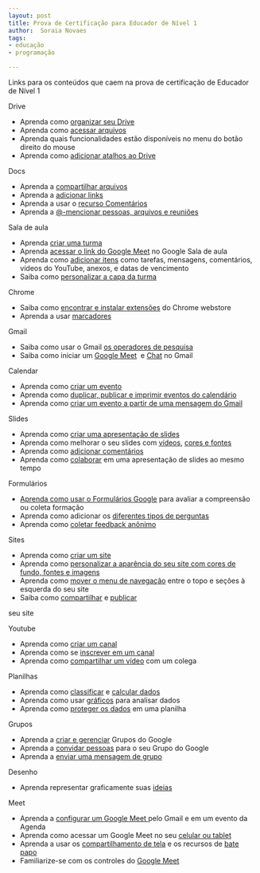 ```yaml
---
layout: post
title: Prova de Certificação para Educador de Nível 1 
author:  Soraia Novaes
tags: 
- educação
- programação

---
```


Links para os conteúdos que caem na prova de certificação de Educador de Nível 1

<body class="c10">
<p class="c12"><span class="c0">Drive</span></p>
<ul class="c7 lst-kix_4utceic5grnt-0 start">
<li class="c3 li-bullet-0"><span class="c1">Aprenda como </span><span class="c4"><a class="c2" href="https://www.google.com/url?q=https://support.google.com/drive/answer/2375091?hl%3Dpt-BR%26ref_topic%3D7000946%23zippy&amp;sa=D&amp;source=editors&amp;ust=1630966273934000&amp;usg=AOvVaw334NL85vkt5LYiqi9IVdbC">organizar seu Drive</a></span></li><li class="c3 li-bullet-0"><span class="c1">Aprenda como </span><span class="c4"><a class="c2" href="https://www.google.com/url?q=https://support.google.com/drive/answer/2375114?hl%3Dpt-BR%26ref_topic%3D7000946&amp;sa=D&amp;source=editors&amp;ust=1630966273934000&amp;usg=AOvVaw1oQZwXzJtyMcEB55XB7nxL">acessar arquivos</a></span></li><li class="c3 li-bullet-0"><span class="c1 c5">Aprenda quais funcionalidades estão disponíveis no menu do botão direito do mouse</span></li><li class="c3 li-bullet-0"><span class="c1">Aprenda como </span><span class="c4"><a class="c2" href="https://www.google.com/url?q=https://support.google.com/drive/answer/2375091?hl%3Den%26ref_topic%3D7000946%23zippy%3D%252Ccreate-a-shortcut-for-a-file-or-folder&amp;sa=D&amp;source=editors&amp;ust=1630966273935000&amp;usg=AOvVaw0M4FiaPbcIQkPINRM3Pf28">adicionar atalhos ao Drive</a></span></li></ul><p class="c6 c8"><span class="c1 c5"></span></p><p class="c6 c8"><span class="c1 c5"></span></p><p class="c6"><span class="c1 c5">Docs</span></p><ul class="c7 lst-kix_27jjbksv6jn3-0 start"><li class="c3 li-bullet-0"><span class="c1">Aprenda a </span><span class="c4"><a class="c2" href="https://www.google.com/url?q=https://support.google.com/docs/answer/2494822?hl%3Dpt-BR%26ref_topic%3D9045930&amp;sa=D&amp;source=editors&amp;ust=1630966273936000&amp;usg=AOvVaw3RKd97iMyKk10J9Rlztp_N">compartilhar arquivos</a></span></li><li class="c3 li-bullet-0"><span class="c1">Aprenda a </span><span class="c4"><a class="c2" href="https://www.google.com/url?q=https://support.google.com/docs/answer/45893?hl%3Dpt-BR%26ref_topic%3D9045931&amp;sa=D&amp;source=editors&amp;ust=1630966273936000&amp;usg=AOvVaw3MCKNe1itf1S2qC_jO3bvy">adicionar links</a></span></li><li class="c3 li-bullet-0"><span class="c1">Aprenda a usar o </span><span class="c11"><a class="c2" href="https://www.google.com/url?q=https://support.google.com/docs/answer/65129&amp;sa=D&amp;source=editors&amp;ust=1630966273936000&amp;usg=AOvVaw3czbJfZrihgM5vjVry__3T">recurso Comentários</a></span></li><li class="c3 li-bullet-0"><span class="c1">Aprenda a </span><span class="c4"><a class="c2" href="https://www.google.com/url?q=https://support.google.com/docs/answer/10710316?hl%3Dpt-BR&amp;sa=D&amp;source=editors&amp;ust=1630966273937000&amp;usg=AOvVaw2_1RvjaM4JvczErLouReAO">@-mencionar pessoas, arquivos e reuniões</a></span></li></ul><p class="c6 c8 c9"><span class="c1 c5"></span></p><p class="c6"><span class="c1">Sala de aula</span></p><ul class="c7 lst-kix_kc6aq2stbkid-0 start"><li class="c3 li-bullet-0"><span class="c1">Aprenda </span><span class="c11"><a class="c2" href="https://www.google.com/url?q=https://support.google.com/edu/classroom/answer/6020273%23&amp;sa=D&amp;source=editors&amp;ust=1630966273938000&amp;usg=AOvVaw3qRsO8XxiEkMg5S6IEwcYV">criar uma turma</a></span></li><li class="c3 li-bullet-0"><span class="c1">Aprenda </span><span class="c4"><a class="c2" href="https://www.google.com/url?q=https://support.google.com/edu/classroom/answer/9776888?hl%3Dpt-BR%26ref_topic%3D9049835&amp;sa=D&amp;source=editors&amp;ust=1630966273938000&amp;usg=AOvVaw0OMotspLv0d5OvSY-d2QQJ">acessar o link do Google Meet</a></span><span class="c1 c5">&nbsp;no Google Sala de aula</span></li><li class="c3 li-bullet-0"><span class="c1">Aprenda como </span><span class="c4"><a class="c2" href="https://www.google.com/url?q=https://support.google.com/edu/classroom/answer/6020265?hl%3Dpt-BR%26ref_topic%3D10298088%23zippy%3D%252Ccreate-an-assignment&amp;sa=D&amp;source=editors&amp;ust=1630966273938000&amp;usg=AOvVaw171uUxpgiC_FbRMnhzzvnS">adicionar itens</a></span><span class="c1 c5">&nbsp;como tarefas, mensagens, comentários, vídeos do YouTube, anexos, e datas de vencimento</span></li><li class="c3 li-bullet-0"><span class="c1">Saiba como </span><span class="c11"><a class="c2" href="https://www.google.com/url?q=https://support.google.com/edu/classroom/answer/6020273%23ctheme%26zippy%3D%252Cchange-the-class-theme&amp;sa=D&amp;source=editors&amp;ust=1630966273939000&amp;usg=AOvVaw00hrhb5fK2D0QwLZhBf09y">personalizar a capa da turma</a></span></li></ul><p class="c12 c8"><span class="c0"></span></p><p class="c12"><span class="c0">Chrome</span></p><ul class="c7 lst-kix_vrxquxpgdysp-0 start"><li class="c3 li-bullet-0"><span class="c1">Saiba como </span><span class="c4"><a class="c2" href="https://www.google.com/url?q=https://support.google.com/chrome/a/answer/6177447?hl%3Dpt-BR&amp;sa=D&amp;source=editors&amp;ust=1630966273940000&amp;usg=AOvVaw0nXfOVNYNAh2hHg-PqYgvK">encontrar e instalar extensões</a></span><span class="c1 c5">&nbsp;do Chrome webstore</span></li><li class="c3 li-bullet-0"><span class="c1">Aprenda a usar </span><span class="c4"><a class="c2" href="https://www.google.com/url?q=https://support.google.com/chrome/answer/188842?hl%3Dpt-BR%26ref_topic%3D7439637&amp;sa=D&amp;source=editors&amp;ust=1630966273940000&amp;usg=AOvVaw2aGlUstq1JVYU_S9qzYo2w">marcadores</a></span></li></ul><p class="c6 c8 c9"><span class="c0"></span></p><p class="c6"><span class="c0">Gmail</span></p><ul class="c7 lst-kix_opxrhiyn3x31-0 start"><li class="c3 li-bullet-0"><span class="c1">Saiba como usar o Gmail </span><span class="c4"><a class="c2" href="https://www.google.com/url?q=https://support.google.com/mail/answer/7190?hl%3Dpt-BR&amp;sa=D&amp;source=editors&amp;ust=1630966273941000&amp;usg=AOvVaw3D7DzQXuox9O_5jEejT0PQ">os operadores de pesquisa</a></span></li><li class="c3 li-bullet-0"><span class="c1">Saiba como iniciar um </span><span class="c4"><a class="c2" href="https://www.google.com/url?q=https://support.google.com/mail/answer/9822902?hl%3Dpt-BR%26ref_topic%3D9824892&amp;sa=D&amp;source=editors&amp;ust=1630966273941000&amp;usg=AOvVaw3o67jXNcUYOJV8XS-Y6nXy">Google Meet</a></span><span class="c1">&nbsp; e </span><span class="c4"><a class="c2" href="https://www.google.com/url?q=https://support.google.com/mail/answer/9341104?hl%3Dpt-BR%26ref_topic%3D9811034&amp;sa=D&amp;source=editors&amp;ust=1630966273941000&amp;usg=AOvVaw0GeZU5_-t51XM0a7gsmvmC">Chat</a></span><span class="c1 c5">&nbsp;no Gmail</span></li></ul><p class="c6 c8 c9"><span class="c1 c5"></span></p><p class="c6"><span class="c0">Calendar</span></p><ul class="c7 lst-kix_3k6g2ci745fi-0 start"><li class="c3 li-bullet-0"><span class="c1">Aprenda como </span><span class="c4"><a class="c2" href="https://www.google.com/url?q=https://support.google.com/calendar/answer/72143?hl%3Dpt-BR%26ref_topic%3D10510646%23zippy&amp;sa=D&amp;source=editors&amp;ust=1630966273942000&amp;usg=AOvVaw3odu0dt0F4Q21Ui9NRLurw">criar um evento</a></span></li><li class="c3 li-bullet-0"><span class="c1">Aprenda como </span><span class="c11"><a class="c2" href="https://www.google.com/url?q=https://support.google.com/a/users/answer/9290350&amp;sa=D&amp;source=editors&amp;ust=1630966273943000&amp;usg=AOvVaw0Vr0BiNwFd4vVuArqrnpxV">duplicar, publicar e imprimir eventos do calendário</a></span></li><li class="c3 li-bullet-0"><span class="c1">Aprenda como </span><span class="c4"><a class="c2" href="https://www.google.com/url?q=https://support.google.com/calendar/answer/72143?hl%3Dpt-BR%26ref_topic%3D10510646%23zippy%3D%252Ccreate-an-event-from-a-gmail-message%252Cusar-uma-mensagem-do-gmail-para-criar-um-evento&amp;sa=D&amp;source=editors&amp;ust=1630966273943000&amp;usg=AOvVaw2Y21SVJajqDNjQozk6wWUE">criar um evento a partir de uma mensagem do Gmail</a></span></li></ul><p class="c6 c8"><span class="c0"></span></p><p class="c6"><span class="c0">Slides</span></p><ul class="c7 lst-kix_bsdjd438mbim-0 start"><li class="c3 li-bullet-0"><span class="c1">Aprenda como </span><span class="c4"><a class="c2" href="https://www.google.com/url?q=https://support.google.com/docs/answer/2763168?hl%3Dpt-BR%26ref_topic%3D9052636&amp;sa=D&amp;source=editors&amp;ust=1630966273944000&amp;usg=AOvVaw3-VUbpp9PZPqt8x70sovF3">criar uma apresentação de slides</a></span></li><li class="c3 li-bullet-0"><span class="c1">Aprenda como melhorar o seu slides com </span><span class="c11"><a class="c2" href="https://www.google.com/url?q=https://support.google.com/docs/answer/97447&amp;sa=D&amp;source=editors&amp;ust=1630966273945000&amp;usg=AOvVaw3-fCgBsJZbonsFvaDG-Jtj">vídeos</a></span><span class="c1">, </span><span class="c4"><a class="c2" href="https://www.google.com/url?q=https://support.google.com/docs/answer/1663349?hl%3Dpt-BR&amp;sa=D&amp;source=editors&amp;ust=1630966273945000&amp;usg=AOvVaw2alTaEM4oXxwBJxpSBKr6G">cores e fontes</a></span></li><li class="c3 li-bullet-0"><span class="c1">Aprenda como </span><span class="c4"><a class="c2" href="https://www.google.com/url?q=https://support.google.com/docs/answer/65129?hl%3Dpt-BR%26ref_topic%3D9055214&amp;sa=D&amp;source=editors&amp;ust=1630966273946000&amp;usg=AOvVaw31NfmPghyTpr-hy2r5Qxh4">adicionar comentários</a></span></li><li class="c3 li-bullet-0"><span class="c1">Aprenda como </span><span class="c11"><a class="c2" href="https://www.google.com/url?q=https://support.google.com/docs/answer/2494822&amp;sa=D&amp;source=editors&amp;ust=1630966273946000&amp;usg=AOvVaw37zkZa67laeK7rBRPUdooz">colaborar</a></span><span class="c1 c5">&nbsp;em uma apresentação de slides ao mesmo tempo</span></li></ul><p class="c6 c8 c9"><span class="c1 c5"></span></p><p class="c6"><span class="c0">Formulários</span></p><ul class="c7 lst-kix_dll4sptyby4-0 start"><li class="c3 li-bullet-0"><span class="c4"><a class="c2" href="https://www.google.com/url?q=https://support.google.com/docs/answer/6281888?hl%3Dpt-BR%26ref_topic%3D9055304&amp;sa=D&amp;source=editors&amp;ust=1630966273947000&amp;usg=AOvVaw1wf-ApPPrvevplEvnrapMu">Aprenda como usar o Formulários Google</a></span><span class="c1 c5">&nbsp;para avaliar a compreensão ou coleta formação</span></li><li class="c3 li-bullet-0"><span class="c1">Aprenda como adicionar os </span><span class="c4"><a class="c2" href="https://www.google.com/url?q=https://support.google.com/docs/answer/7322334?hl%3Dpt-BR%26ref_topic%3D9055304&amp;sa=D&amp;source=editors&amp;ust=1630966273947000&amp;usg=AOvVaw3BCyzhE4r7ZKu2TVB0toa5">diferentes tipos de perguntas</a></span></li><li class="c3 li-bullet-0"><span class="c1">Aprenda como </span><span class="c4"><a class="c2" href="https://www.google.com/url?q=https://support.google.com/docs/answer/139706?hl%3Dpt-BR%26ref_topic%3D6063592%23zippy%3D%252Ccollect-respondents-email-addresses%252Ccoletar-os-endere%25C3%25A7os-de-e-mail-dos-participantes&amp;sa=D&amp;source=editors&amp;ust=1630966273948000&amp;usg=AOvVaw2TdtrrhVsgogJLDMp8C0yj">coletar feedback anônimo</a></span></li></ul><p class="c6 c8"><span class="c0"></span></p><p class="c6"><span class="c0">Sites</span></p><ul class="c7 lst-kix_u5g2m0dkwin2-0 start"><li class="c3 li-bullet-0"><span class="c1">Aprenda como </span><span class="c4"><a class="c2" href="https://www.google.com/url?q=https://support.google.com/sites/answer/98081?hl%3Dpt-BR%26ref_topic%3D7184580&amp;sa=D&amp;source=editors&amp;ust=1630966273948000&amp;usg=AOvVaw2d1qvUTsfQXAXo07eXpyY-">criar um site</a></span></li><li class="c3 li-bullet-0"><span class="c1">Aprenda como </span><span class="c4"><a class="c2" href="https://www.google.com/url?q=https://support.google.com/sites/answer/6372865?hl%3Dpt-BR%26ref_topic%3D7184580%23zippy&amp;sa=D&amp;source=editors&amp;ust=1630966273949000&amp;usg=AOvVaw1dQKFmrzNtBdC6caM44GKD">personalizar a aparência do seu site com cores de fundo, fontes e imagens</a></span></li><li class="c3 li-bullet-0"><span class="c1">Aprenda como </span><span class="c4"><a class="c2" href="https://www.google.com/url?q=https://support.google.com/sites/answer/6372865?hl%3Dpt-BR%26ref_topic%3D7184580%23zippy%3D%252Cmove-the-menu-to-the-top-or-left&amp;sa=D&amp;source=editors&amp;ust=1630966273949000&amp;usg=AOvVaw1SHXSAG1Mx71Doh2T8zEMD">mover o menu de navegação</a></span><span class="c1 c5">&nbsp;entre o topo e seções à esquerda do seu site</span></li><li class="c3 li-bullet-0"><span class="c1">Saiba como </span><span class="c4"><a class="c2" href="https://www.google.com/url?q=https://support.google.com/sites/answer/97934?hl%3Dpt-BR%26ref_topic%3D6372882&amp;sa=D&amp;source=editors&amp;ust=1630966273950000&amp;usg=AOvVaw1d4cCNr0ODYYRM3YeD4mMV">compartilhar</a></span><span class="c1">&nbsp;e </span><span class="c4"><a class="c2" href="https://www.google.com/url?q=https://support.google.com/sites/answer/6372880?hl%3Dpt-BR%26ref_topic%3D6372882&amp;sa=D&amp;source=editors&amp;ust=1630966273950000&amp;usg=AOvVaw0iIoD91obDnZKFF1soWGTP">publicar</a></span><span class="c1 c5">&nbsp;</span></li></ul><p class="c6 c9"><span class="c1 c5">seu site</span></p><p class="c6 c8"><span class="c0"></span></p><p class="c6"><span class="c0">Youtube</span></p><ul class="c7 lst-kix_xz8ziirqlum9-0 start"><li class="c3 li-bullet-0"><span class="c1">Aprenda como </span><span class="c4"><a class="c2" href="https://www.google.com/url?q=https://support.google.com/youtube/answer/1646861?hl%3Dpt-BR&amp;sa=D&amp;source=editors&amp;ust=1630966273951000&amp;usg=AOvVaw2M4X4GynI2CwNydzPZ5OI-">criar um canal</a></span></li><li class="c3 li-bullet-0"><span class="c1">Aprenda como se </span><span class="c4"><a class="c2" href="https://www.google.com/url?q=https://support.google.com/youtube/answer/4489286?hl%3Dpt-BR%26co%3DGENIE.Platform%253DiOS&amp;sa=D&amp;source=editors&amp;ust=1630966273951000&amp;usg=AOvVaw0cB56bar9Psjf_7ysCJWcx">inscrever em um canal</a></span></li><li class="c3 li-bullet-0"><span class="c1">Aprenda como </span><span class="c4"><a class="c2" href="https://www.google.com/url?q=https://support.google.com/youtube/answer/57741?hl%3Dpt-BR%26co%3DGENIE.Platform%253DDesktop&amp;sa=D&amp;source=editors&amp;ust=1630966273952000&amp;usg=AOvVaw0Spc29zuysqX9eabHDoZhA">compartilhar um vídeo</a></span><span class="c1 c5">&nbsp;com um colega</span></li></ul><p class="c6 c8 c9"><span class="c1 c5"></span></p><p class="c6"><span class="c1 c5">Planilhas</span></p><ul class="c7 lst-kix_gq25q1tkecdo-0 start"><li class="c3 li-bullet-0"><span class="c1">Aprenda como </span><span class="c4"><a class="c2" href="https://www.google.com/url?q=https://support.google.com/docs/answer/3540681?hl%3Dpt-BR%26ref_topic%3D9066125&amp;sa=D&amp;source=editors&amp;ust=1630966273952000&amp;usg=AOvVaw0gnCOrvpxXrGQy4hS2dpCi">classificar</a></span><span class="c1">&nbsp;e </span><span class="c4"><a class="c2" href="https://www.google.com/url?q=https://support.google.com/docs/answer/66032?hl%3Dpt-BR%26ref_topic%3D9054531&amp;sa=D&amp;source=editors&amp;ust=1630966273953000&amp;usg=AOvVaw37yFix1vy3AO2Llemt4DHl">calcular dados</a></span></li><li class="c3 li-bullet-0"><span class="c1">Aprenda como usar </span><span class="c4"><a class="c2" href="https://www.google.com/url?q=https://support.google.com/docs/answer/63824?hl%3Dpt-BR%26ref_topic%3D9055207&amp;sa=D&amp;source=editors&amp;ust=1630966273953000&amp;usg=AOvVaw39BsOFDaMCZlMUKvNqnhvR">gráficos</a></span><span class="c1 c5">&nbsp;para analisar dados</span></li><li class="c3 li-bullet-0"><span class="c1">Aprenda como </span><span class="c4"><a class="c2" href="https://www.google.com/url?q=https://support.google.com/docs/answer/1218656?hl%3Dpt-BR%26ref_topic%3D9055295&amp;sa=D&amp;source=editors&amp;ust=1630966273953000&amp;usg=AOvVaw0M0eiN_ttO7R5ecYNOw5-C">proteger os dados</a></span><span class="c1 c5">&nbsp;em uma planilha</span></li></ul><p class="c6 c8"><span class="c1 c5"></span></p><p class="c6"><span class="c1 c5">Grupos</span></p><ul class="c7 lst-kix_93esfejq4qxh-0 start"><li class="c3 li-bullet-0"><span class="c1">Aprenda a </span><span class="c4"><a class="c2" href="https://www.google.com/url?q=https://support.google.com/groups/answer/2464926?hl%3Dpt-BR%26ref_topic%3D2458761&amp;sa=D&amp;source=editors&amp;ust=1630966273954000&amp;usg=AOvVaw1pDoc6MO0024j5xalblMkT">criar e gerenciar</a></span><span class="c1 c5">&nbsp;Grupos do Google</span></li><li class="c3 li-bullet-0"><span class="c1">Aprenda a </span><span class="c4"><a class="c2" href="https://www.google.com/url?q=https://support.google.com/groups/answer/2465464?hl%3Dpt-BR%26ref_topic%3D2458761&amp;sa=D&amp;source=editors&amp;ust=1630966273955000&amp;usg=AOvVaw2iET3WkxZd_YqxChjpxSC9">convidar pessoas</a></span><span class="c1 c5">&nbsp;para o seu Grupo do Google</span></li><li class="c3 li-bullet-0"><span class="c1">Aprenda a </span><span class="c4"><a class="c2" href="https://www.google.com/url?q=https://support.google.com/groups/answer/1046523?hl%3Dpt-BR%26ref_topic%3D2458613&amp;sa=D&amp;source=editors&amp;ust=1630966273955000&amp;usg=AOvVaw2hxqlCn9arcZ7n24vGHQ3M">enviar uma mensagem de grupo</a></span></li></ul><p class="c6 c8 c9"><span class="c1 c5"></span></p><p class="c6"><span class="c1 c5">Desenho</span></p><ul class="c7 lst-kix_2zfuv5mu1n3s-0 start"><li class="c3 li-bullet-0"><span class="c1">Aprenda representar graficamente suas </span><span class="c4"><a class="c2" href="https://www.google.com/url?q=https://support.google.com/docs/answer/179740?hl%3Dpt-BR%26co%3DGENIE.Platform%253DDesktop&amp;sa=D&amp;source=editors&amp;ust=1630966273956000&amp;usg=AOvVaw3sYIko-8V2CeEl0ThyHBPE">ideias </a></span></li></ul><p class="c6 c8 c9"><span class="c1 c5"></span></p><p class="c6"><span class="c1 c5">Meet</span></p><ul class="c7 lst-kix_dq6whf92gyl1-0 start"><li class="c3 li-bullet-0"><span class="c1">Aprenda a </span><span class="c4"><a class="c2" href="https://www.google.com/url?q=https://support.google.com/meet/answer/9302870?hl%3Dpt-BR%26ref_topic%3D7192926&amp;sa=D&amp;source=editors&amp;ust=1630966273956000&amp;usg=AOvVaw2KwoGTiBqkM_g4Jr9VREms">configurar um Google Meet </a></span><span class="c1 c5">pelo Gmail e em um evento da Agenda</span></li><li class="c3 li-bullet-0"><span class="c1">Aprenda como acessar um Google Meet no seu </span><span class="c4"><a class="c2" href="https://www.google.com/url?q=https://support.google.com/meet/answer/9303069?hl%3Dpt-BR%26ref_topic%3D7192926&amp;sa=D&amp;source=editors&amp;ust=1630966273957000&amp;usg=AOvVaw3ipBEeU_3mVyNFwCbDAVSU">celular ou tablet</a></span></li><li class="c3 li-bullet-0"><span class="c1">Aprenda a usar os </span><span class="c4"><a class="c2" href="https://www.google.com/url?q=https://support.google.com/meet/answer/9308856?hl%3Dpt-BR%26ref_topic%3D7290350&amp;sa=D&amp;source=editors&amp;ust=1630966273957000&amp;usg=AOvVaw2Y3O46vnj7BUpmgIuOc55d">compartilhamento de tela</a></span><span class="c1">&nbsp;e os recursos de </span><span class="c4"><a class="c2" href="https://www.google.com/url?q=https://support.google.com/meet/answer/9308979?hl%3Dpt-BR%26ref_topic%3D7290350&amp;sa=D&amp;source=editors&amp;ust=1630966273957000&amp;usg=AOvVaw375YExmK6JF6RlDUUM6gcn">bate papo</a></span><span class="c1 c5">&nbsp;</span></li><li class="c3 li-bullet-0"><span class="c1">Familiarize-se com os controles do </span><span class="c4"><a class="c2" href="https://www.google.com/url?q=https://support.google.com/meet/answer/10550593?hl%3Dpt-BR%26ref_topic%3D7306097&amp;sa=D&amp;source=editors&amp;ust=1630966273958000&amp;usg=AOvVaw0Nm3kisqiWC_vX5nv3QYcU">Google Meet</a></span></li></ul><p class="c6 c8"><span class="c1 c5"></span></p></body>